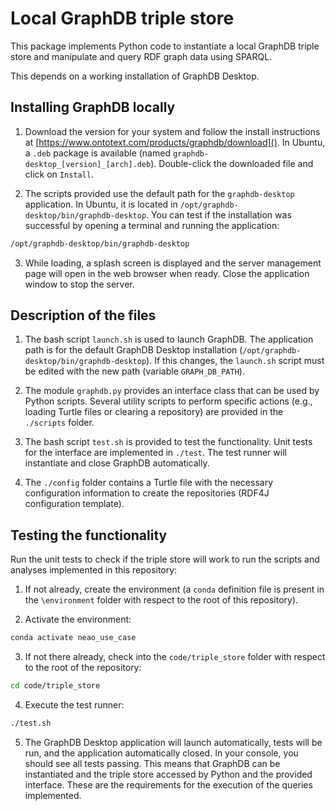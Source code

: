# Local GraphDB triple store

This package implements Python code to instantiate a local GraphDB triple
store and manipulate and query RDF graph data using SPARQL.

This depends on a working installation of GraphDB Desktop.

## Installing GraphDB locally

1. Download the version for your system and follow the install instructions at
   [https://www.ontotext.com/products/graphdb/download](). In Ubuntu, a `.deb`
   package is available (named `graphdb-desktop_[version]_[arch].deb`).
   Double-click the downloaded file and click on `Install`.

2. The scripts provided use the default path for the `graphdb-desktop`
   application. In Ubuntu, it is located in `/opt/graphdb-desktop/bin/graphdb-desktop`.
   You can test if the installation was successful by opening a terminal and
   running the application:

```bash
/opt/graphdb-desktop/bin/graphdb-desktop
```

3. While loading, a splash screen is displayed and the server management page 
   will open in the web browser when ready. Close the application window to
   stop the server.

## Description of the files

1. The bash script `launch.sh` is used to launch GraphDB. The application path
   is for the default GraphDB Desktop installation
   (`/opt/graphdb-desktop/bin/graphdb-desktop`). If this changes, the 
   `launch.sh` script must be edited with the new path (variable 
   `GRAPH_DB_PATH`).

2. The module `graphdb.py` provides an interface class that can be used by
   Python scripts. Several utility scripts to perform specific actions (e.g., 
   loading Turtle files or clearing a repository) are provided in the 
   `./scripts` folder.

3. The bash script `test.sh` is provided to test the functionality. Unit tests
   for the interface are implemented in `./test`. The test runner will
   instantiate and close GraphDB automatically.

4. The `./config` folder contains a Turtle file with the necessary
   configuration information to create the repositories (RDF4J configuration
   template). 

## Testing the functionality

Run the unit tests to check if the triple store will work to run the scripts 
and analyses implemented in this repository:

1. If not already, create the environment (a `conda` definition file is
   present in the `\environment` folder with respect to the root of this 
   repository).

2. Activate the environment:

```bash
conda activate neao_use_case
```

3. If not there already, check into the `code/triple_store` folder with
   respect to the root of the repository:

```bash
cd code/triple_store
```
   
4. Execute the test runner:

```bash
./test.sh
```

5. The GraphDB Desktop application will launch automatically, tests will be
   run, and the application automatically closed. In your console, you should
   see all tests passing. This means that GraphDB can be instantiated and the
   triple store accessed by Python and the provided interface. These are the
   requirements for the execution of the queries implemented.
